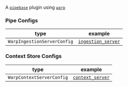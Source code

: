 A [`pipebase`] plugin using [`warp`]
### Pipe Configs
| type | example |
| ---- | ------- |
| `WarpIngestionServerConfig` | [`ingestion_server`] |

### Context Store Configs
| type | example |
| ---- | ------- |
| `WarpContextServerConfig` | [`context_server`] |

[`pipebase`]: https://github.com/pipebase/pipebase
[`warp`]: https://github.com/seanmonstar/warp
[`ingestion_server`]: https://github.com/pipebase/pipebase/blob/main/examples/ingest_elasticsearch/catalogs/ingestion_server.yml
[`context_server`]: https://github.com/pipebase/pipebase/blob/main/examples/ingest_elasticsearch/catalogs/context_server.yml